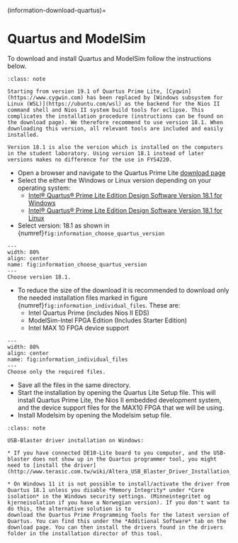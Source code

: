 (information-download-quartus)=
# Quartus and ModelSim

To download and install Quartus and ModelSim follow the instructions below.

```{Admonition} Note!
:class: note

Starting from version 19.1 of Quartus Prime Lite, [Cyqwin](https://www.cygwin.com) has been replaced by [Windows subsystem for Linux (WSL)](https://ubuntu.com/wsl) as the backend for the Nios II command shell and Nios II system build tools for eclipse. This complicates the installation procedure (instructions can be found on the download page). We therefore recommend to use version 18.1. When downloading this version, all relevant tools are included and easily installed.
 
Version 18.1 is also the version which is installed on the computers in the student laboratory. Using version 18.1 instead of later versions makes no difference for the use in FYS4220.
```
* Open a browser and navigate to the Quartus Prime Lite [download page](https://www.intel.com/content/www/us/en/collections/products/fpga/software/downloads.html?edition=lite&platform=windows&s=Newest&f:guidetmD240C377263B4C70A4EA0E452D0182CA=%5BIntel®%20Quartus®%20Prime%20Design%20Software%3BIntel®%20Quartus®%20Prime%20Lite%20Edition%5D)
* Select the either the Windows or Linux version depending on your operating system:
  * [Intel® Quartus® Prime Lite Edition Design Software Version 18.1 for Windows](https://www.intel.com/content/www/us/en/software-kit/665990/intel-quartus-prime-lite-edition-design-software-version-18-1-for-windows.html?)
  * [Intel® Quartus® Prime Lite Edition Design Software Version 18.1 for Linux](https://www.intel.com/content/www/us/en/software-kit/665988/intel-quartus-prime-lite-edition-design-software-version-18-1-for-linux.html?) 
* Select version: 18.1 as shown in {numref}`fig:information_choose_quartus_version`

```{figure} ../images/information_choose_quartus_version.png
---
width: 80%
align: center
name: fig:information_choose_quartus_version
---
Choose version 18.1.
```

* To reduce the size of the download it is recommended to download only the needed installation files marked in figure {numref}`fig:information_individual_files`. These are:
  * Intel Quartus Prime (includes Nios II EDS)
  * ModelSim-Intel FPGA Edition (Includes Starter Edition)
  * Intel MAX 10 FPGA device support

```{figure} ../images/information_individual_files.png
---
width: 80%
align: center
name: fig:information_individual_files
---
Choose only the required files.
```

* Save all the files in the same directory.
* Start the installation by opening the Quartus Lite Setup file. This will install Quartus Prime Lite, the Nios II embedded development system, and the device support files for the MAX10 FPGA that we will be using.
* Install Modelsim by opening the Modelsim setup file.

```{admonition} Note!
:class: note

USB-Blaster driver installation on Windows:

* If you have connected DE10-Lite board to you computer, and the USB-blaster does not show up in the Quartus programmer tool, you might need to [install the driver](http://www.terasic.com.tw/wiki/Altera_USB_Blaster_Driver_Installation_Instructions).

* On Windows 11 it is not possible to install/activate the driver from Quartus 18.1 unless you disable *Memory Integrity* under *Core isolation* in the Windows security settings. (Minneintegritet og kjerneisolation if you have a Norwegian version). If you don't want to do this, the alternative solution is to
download the Quartus Prime Programming Tools for the latest version of Quartus. You can find this under the *Additional Software* tab on the download page. You can then install the drivers found in the drivers folder in the installation director of this tool.
 
```


